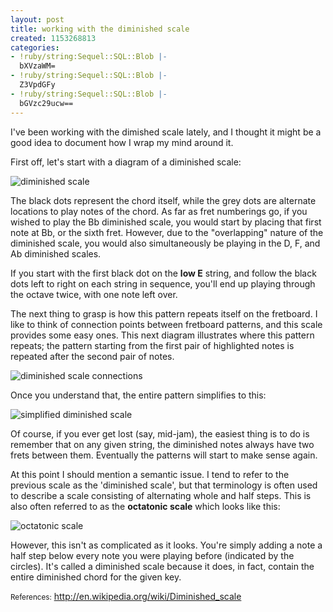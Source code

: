 ```yaml
---
layout: post
title: working with the diminished scale
created: 1153268813
categories:
- !ruby/string:Sequel::SQL::Blob |-
  bXVzaWM=
- !ruby/string:Sequel::SQL::Blob |-
  Z3VpdGFy
- !ruby/string:Sequel::SQL::Blob |-
  bGVzc29ucw==
---
```

I've been working with the dimished scale lately, and I thought it might be a good idea to document how I wrap my mind around it.

First off, let's start with a diagram of a diminished scale:

<img class="transparent" src="/home/?q=system/files/diminished-scale.png" alt="diminished scale"/>

The black dots represent the chord itself, while the grey dots are alternate locations to play notes of the chord. As far as fret numberings go, if you wished to play the Bb diminished scale, you would start by placing that first note at Bb, or the sixth fret. However, due to the "overlapping" nature of the diminished scale, you would also simultaneously be playing in the D, F, and Ab diminished scales.

If you start with the first black dot on the <strong>low E</strong> string, and follow the black dots left to right on each string in sequence, you'll end up playing through the octave twice, with one note left over.

The next thing to grasp is how this pattern repeats itself on the fretboard. I like to think of connection points between fretboard patterns, and this scale provides some easy ones. This next diagram illustrates where this pattern repeats; the pattern starting from the first pair of highlighted notes is repeated after the second pair of notes.

<img class="transparent" src="/home/?q=system/files/diminished-connections.png" alt="diminished scale connections"/>

Once you understand that, the entire pattern simplifies to this:

<img class="transparent" src="/home/?q=system/files/diminished-simplified.png" alt="simplified diminished scale"/>

Of course, if you ever get lost (say, mid-jam), the easiest thing is to do is remember that on any given string, the diminished notes always have two frets between them. Eventually the patterns will start to make sense again.

At this point I should mention a semantic issue. I tend to refer to the previous scale as the 'diminished scale', but that terminology is often used to describe a scale consisting of alternating whole and half steps. This is also often referred to as the <strong>octatonic scale</strong> which looks like this:

<img class="transparent" src="/home/?q=system/files/octatonic-scale.png" alt="octatonic scale"/>

However, this isn't as complicated as it looks. You're simply adding a note a half step below every note you were playing before (indicated by the circles). It's called a diminished scale because it does, in fact, contain the entire diminished chord for the given key.

<small>References:</small>
<a href="http://en.wikipedia.org/wiki/Diminished_scale">http://en.wikipedia.org/wiki/Diminished_scale</a>
